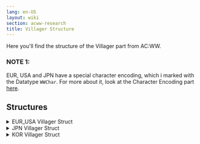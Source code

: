 ```yaml
---
lang: en-US
layout: wiki
section: acww-research
title: Villager Structure
---
```


Here you'll find the structure of the Villager part from AC:WW.

### NOTE 1:
EUR, USA and JPN have a special character encoding, which i marked with the Datatype `WWChar`. For more about it, look at the Character Encoding part [here](character-encoding).

## Structures
<details>
 <summary>EUR_USA Villager Struct</summary>

{% capture eur_usa %}
| Offset          | Datatype       | Size     | What                    |
| --------------- | -------------- | -------- | ----------------------- |
| 0x0 - 0x6FF     |                | 0x700 	  | Villager size           |
|                 |                |          |                         |
| 0x0 - 0x33F     | uint8_t        | 0x340    | Unknown 1               |
| 0x340 - 0x567   | Pattern_Struct | 0x228    | Pattern                 |
| 0x568 - 0x65B   | Letter_Struct  | 0xF4     | Letter                  |
| 0x65C - 0x6AB   | uint8_t        | 0x50     | Unknown 2               |
| 0x6AC - 0x6AD   | uint16_t       | 0x2      | Furniture 1             |
| 0x6AE - 0x6AF   | uint16_t       | 0x2      | Furniture 2             |
| 0x6B0 - 0x6B1   | uint16_t       | 0x2      | Furniture 3             |
| 0x6B2 - 0x6B3   | uint16_t       | 0x2      | Furniture 4             |
| 0x6B4 - 0x6B5   | uint16_t       | 0x2      | Furniture 5             |
| 0x6B6 - 0x6B7   | uint16_t       | 0x2      | Furniture 6             |
| 0x6B8 - 0x6B9   | uint16_t       | 0x2      | Furniture 7             |
| 0x6BA - 0x6BB   | uint16_t       | 0x2      | Furniture 8             |
| 0x6BC - 0x6BD   | uint16_t       | 0x2      | Furniture 9             |
| 0x6BE - 0x6BF   | uint16_t       | 0x2      | Furniture 10            |
| 0x6C0 - 0x6C9   | uint8_t        | 0xA      | Unknown 3               |
| 0x6CA - 0x6CA   | uint8_t        | 0x1      | Personality             |
| 0x6CB - 0x6CB   | uint8_t        | 0x1      | ID / Species            |
| 0x6CC - 0x6EB   | uint8_t        | 0x20     | Unknown 4               |
| 0x6EC - 0x6ED   | uint16_t       | 0x2      | Shirt                   |
| 0x6EE - 0x6EE   | uint8_t        | 0x1      | Wallpaper               |
| 0x6EF - 0x6EF   | uint8_t        | 0x1      | Carpet                  |
| 0x6F0 - 0x6F3   | uint8_t        | 0x4      | Unknown 5               |
| 0x6F4 - 0x6F4   | uint8_t        | 0x1      | Umbrella                |
| 0x6F5 - 0x6FF   | uint8_t        | 0xA      | Unknown 6               |
{% endcapture %}

{{ eur_usa | markdownify }}
</details>

<details>
 <summary>JPN Villager Struct</summary>

{% capture jpn %}
| Offset          | Datatype       | Size     | What                    |
| --------------- | -------------- | -------- | ----------------------- |
| 0x0 - 0x5BF     |                | 0x5C0 	  | Villager size           |
|                 |                |          |                         |
| 0x0 - 0x27F     | uint8_t        | 0x280    | Unknown 1               |
| 0x280 - 0x49F   | Pattern        | 0x220    | Pattern                 |
| 0x4A0 - 0x52B   | Letter_Struct  | 0x8C     | Letter                  |
| 0x52C - 0x543   | uint8_t        | 0x18     | Unknown 2               |
| 0x544 - 0x544   | uint8_t        | 0x1      | Umbrella                |
| 0x545 - 0x577   | uint8_t        | 0x33     | Unknown 3               |
| 0x578 - 0x579   | uint16_t       | 0x2      | Furniture 1             |
| 0x57A - 0x57B   | uint16_t       | 0x2      | Furniture 2             |
| 0x57C - 0x57D   | uint16_t       | 0x2      | Furniture 3             |
| 0x57E - 0x57F   | uint16_t       | 0x2      | Furniture 4             |
| 0x580 - 0x581   | uint16_t       | 0x2      | Furniture 5             |
| 0x582 - 0x583   | uint16_t       | 0x2      | Furniture 6             |
| 0x584 - 0x585   | uint16_t       | 0x2      | Furniture 7             |
| 0x586 - 0x587   | uint16_t       | 0x2      | Furniture 8             |
| 0x588 - 0x589   | uint16_t       | 0x2      | Furniture 9             |
| 0x58A - 0x58B   | uint16_t       | 0x2      | Furniture 10            |
| 0x58C - 0x593   | uint8_t        | 0x8      | Unknown 4               |
| 0x594 - 0x594   | uint8_t        | 0x1      | Personality             |
| 0x595 - 0x595   | uint8_t        | 0x1      | ID / Species            |
| 0x596 - 0x5AD   | uint8_t        | 0x18     | Unknown 5               |
| 0x5AE - 0x5AF   | uint16_t       | 0x2      | Shirt                   |
| 0x5B0 - 0x5B0   | uint8_t        | 0x1      | Wallpaper               |
| 0x5B1 - 0x5B1   | uint8_t        | 0x1      | Carpet                  |
| 0x5B2 - 0x5BF   | uint8_t        | 0xE      | Unknown 6               |
{% endcapture %}

{{ jpn | markdownify }}

</details>

<details>
 <summary>KOR Villager Struct</summary>

{% capture kor %}
| Offset          | Datatype       | Size     | What                    |
| --------------- | -------------- | -------- | ----------------------- |
| 0x0 - 0x7EB     |                | 0x7EC 	  | Villager size           |
|                 |                |          |                         |
| 0x0 - 0x3FF     | uint8_t        | 0x400    | Unknown 1               |
| 0x400 - 0x633   | Pattern_Struct | 0x234    | Pattern                 |
| 0x634 - 0x733   | Letter_Struct  | 0x100    | Letter                  |
| 0x734 - 0x78B   | uint8_t        | 0x58     | Unknown 2               |
| 0x78C - 0x78D   | uint16_t       | 0x2      | Furniture 1             |
| 0x78E - 0x78F   | uint16_t       | 0x2      | Furniture 2             |
| 0x790 - 0x791   | uint16_t       | 0x2      | Furniture 3             |
| 0x792 - 0x793   | uint16_t       | 0x2      | Furniture 4             |
| 0x794 - 0x795   | uint16_t       | 0x2      | Furniture 5             |
| 0x796 - 0x797   | uint16_t       | 0x2      | Furniture 6             |
| 0x798 - 0x799   | uint16_t       | 0x2      | Furniture 7             |
| 0x79A - 0x79B   | uint16_t       | 0x2      | Furniture 8             |
| 0x79C - 0x79D   | uint16_t       | 0x2      | Furniture 9             |
| 0x79E - 0x79F   | uint16_t       | 0x2      | Furniture 10            |
| 0x7A0 - 0x7AD   | uint8_t        | 0xE      | Unknown 3               |
| 0x7AE - 0x7AE   | uint8_t        | 0x1      | Personality             |
| 0x7AF - 0x7AF   | uint8_t        | 0x1      | ID / Species            |
| 0x7B0 - 0x7D1   | uint8_t        | 0x22     | Unknown 4               |
| 0x7D2 - 0x7D3   | uint16_t       | 0x2      | Shirt                   |
| 0x7D4 - 0x7D4   | uint8_t        | 0x1      | Wallpaper               |
| 0x7D5 - 0x7D5   | uint8_t        | 0x1      | Carpet                  |
| 0x7D6 - 0x7D9   | uint8_t        | 0x4      | Unknown 5               |
| 0x7DA - 0x7DA   | uint8_t        | 0x1      | Umbrella                |
| 0x7DB - 0x7EB   | uint8_t        | 0x11     | Unknown 6               |
{% endcapture %}

{{ kor | markdownify }}

</details>
